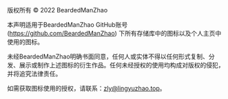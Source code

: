 版权所有 © 2022 BeardedManZhao

本声明适用于BeardedManZhao GitHub账号(https://github.com/BeardedManZhao) 下所有存储库中的图标以及个人主页中使用的图标。

未经BeardedManZhao明确书面同意，任何人或实体不得以任何形式复制、分发、展示或制作上述图标的衍生作品。任何未经授权的使用均构成对版权的侵犯，并将追究法律责任。

如需获取图标使用的授权，请联系：zly@lingyuzhao.top。
